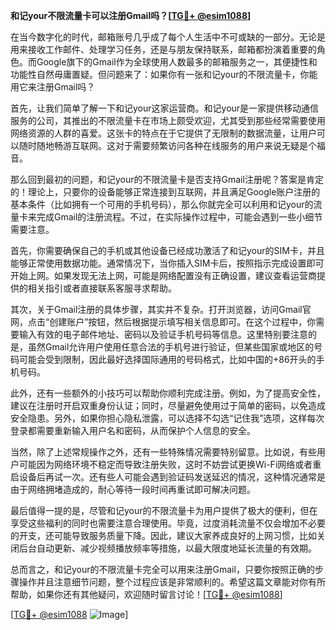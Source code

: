 **和记your不限流量卡可以注册Gmail吗？[[TG💪+ @esim1088](https://t.me/s/esim1088)]**

在当今数字化的时代，邮箱账号几乎成了每个人生活中不可或缺的一部分。无论是用来接收工作邮件、处理学习任务，还是与朋友保持联系，邮箱都扮演着重要的角色。而Google旗下的Gmail作为全球使用人数最多的邮箱服务之一，其便捷性和功能性自然毋庸置疑。但问题来了：如果你有一张和记your的不限流量卡，你能用它来注册Gmail吗？

首先，让我们简单了解一下和记your这家运营商。和记your是一家提供移动通信服务的公司，其推出的不限流量卡在市场上颇受欢迎，尤其受到那些经常需要使用网络资源的人群的喜爱。这张卡的特点在于它提供了无限制的数据流量，让用户可以随时随地畅游互联网。这对于需要频繁访问各种在线服务的用户来说无疑是个福音。

那么回到最初的问题，和记your的不限流量卡是否支持Gmail注册呢？答案是肯定的！理论上，只要你的设备能够正常连接到互联网，并且满足Google账户注册的基本条件（比如拥有一个可用的手机号码），那么你就完全可以利用和记your的流量卡来完成Gmail的注册流程。不过，在实际操作过程中，可能会遇到一些小细节需要注意。

首先，你需要确保自己的手机或其他设备已经成功激活了和记your的SIM卡，并且能够正常使用数据功能。通常情况下，当你插入SIM卡后，按照指示完成设置即可开始上网。如果发现无法上网，可能是网络配置没有正确设置，建议查看运营商提供的相关指引或者直接联系客服寻求帮助。

其次，关于Gmail注册的具体步骤，其实并不复杂。打开浏览器，访问Gmail官网，点击“创建账户”按钮，然后根据提示填写相关信息即可。在这个过程中，你需要输入有效的电子邮件地址、密码以及验证手机号码等信息。这里特别要注意的是，虽然Gmail允许用户使用任意合法的手机号进行验证，但某些国家或地区的号码可能会受到限制，因此最好选择国际通用的号码格式，比如中国的+86开头的手机号码。

此外，还有一些额外的小技巧可以帮助你顺利完成注册。例如，为了提高安全性，建议在注册时开启双重身份认证；同时，尽量避免使用过于简单的密码，以免造成安全隐患。另外，如果你担心隐私泄露，可以选择不勾选“记住我”选项，这样每次登录都需要重新输入用户名和密码，从而保护个人信息的安全。

当然，除了上述常规操作之外，还有一些特殊情况需要特别留意。比如说，有些用户可能因为网络环境不稳定而导致注册失败，这时不妨尝试更换Wi-Fi网络或者重启设备后再试一次。还有些人可能会遇到验证码发送延迟的情况，这种情况通常是由于网络拥堵造成的，耐心等待一段时间再重试即可解决问题。

最后值得一提的是，尽管和记your的不限流量卡为用户提供了极大的便利，但在享受这些福利的同时也需要注意合理使用。毕竟，过度消耗流量不仅会增加不必要的开支，还可能导致服务质量下降。因此，建议大家养成良好的上网习惯，比如关闭后台自动更新、减少视频播放频率等措施，以最大限度地延长流量的有效期。

总而言之，和记your的不限流量卡完全可以用来注册Gmail，只要你按照正确的步骤操作并且注意细节问题，整个过程应该是非常顺利的。希望这篇文章能对你有所帮助，如果你还有其他疑问，欢迎随时留言讨论！[[TG💪+ @esim1088](https://t.me/s/esim1088)]

[[TG💪+ @esim1088](https://t.me/s/esim1088) ![Image](https://i.postimg.cc/4NQfJmqS/Snipaste-2025-05-13-00-14-12.png)]
